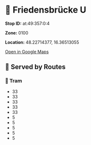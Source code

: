 # 🚉 Friedensbrücke U


**Stop ID:** at:49:357:0:4

**Zone:** 0100

**Location:** 48.22714377, 16.36513055

[Open in Google Maps](https://www.google.com/maps?q=48.22714377,16.36513055)

## 🚆 Served by Routes

### 🚊 Tram
- 33
- 33
- 33
- 33
- 33
- 5
- 5
- 5
- 5
- 5